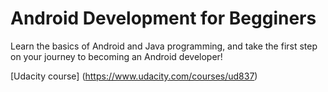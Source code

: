 # Android Development for Begginers

Learn the basics of Android and Java programming, and take the first 
step on your journey to becoming an Android developer!

[Udacity course] (https://www.udacity.com/courses/ud837)
